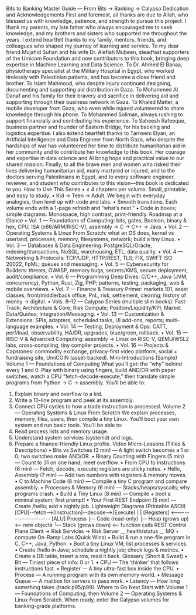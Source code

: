 

Bits to Banking
Master Guide — From Bits → Banking → Calypso
Dedication and Acknowledgements
First and foremost, all thanks are due to Allah, who blessed us with knowledge, patience, and strength to pursue this project. I thank my parents, my late father who always encouraged me to seek knowledge, and my brothers and sisters who supported me throughout the years.
I extend heartfelt thanks to my family, mentors, friends, and colleagues who shaped my journey of learning and service. To my dear friend Mujahid Sufian and his wife Dr. Alefiah Mubeen, steadfast supporters of the Umicom Foundation and now contributors to this book, bringing deep expertise in Machine Learning and Data Science. To Dr. Ahmed El Banaa, physiotherapy specialist at the Military Hospital in Egypt, who worked tirelessly with Palestinian patients, and has become a close friend and brother. To Islam Mahmoud, who despite injury continued designing, documenting and supporting aid distribution in Gaza. To Mohammed Al Danaf and his family for their bravery and sacrifice in delivering aid and supporting through their business network in Gaza. To Khaled Matter, a mobile developer from Gaza, who even while injured volunteered to share knowledge through his phone. To Mohammed Soliman, always rushing to support financially and contributing his experience. To Saheesh Rafeeque, business partner and founder of Eastern Bridge, for his backing and logistics expertise.
I also extend heartfelt thanks to Tarneem Elyan, an Artificial Intelligence and Data Engineer from North Gaza, who despite the hardships of war has volunteered her time to distribute humanitarian aid in her community and to contribute her knowledge to this book. Her courage and expertise in data science and AI bring hope and practical value to our shared mission.
Finally, to all the brave men and women who risked their lives delivering humanitarian aid, many martyred or injured, and to the doctors serving Palestinians in Egypt, and to every software engineer, reviewer, and student who contributes to this vision—this book is dedicated to you.
How to Use This Series
• ≤ 4 chapters per volume. Small, printable, and easy to study.
• Kid → Teen → Adult. We begin with everyday analogies, then level up with code and labs.
• Smooth transitions. Each volume ends with a 1-page refresh and “what’s next.”
• Code in boxes; simple diagrams. Monospace, high contrast, print-friendly.
Roadmap at a Glance
• Vol. 1 — Foundations of Computing: bits, gates, Boolean, binary & hex, CPU, ISA (x86/ARM/RISC-V), assembly → C → C++ → Java.
• Vol. 2 — Operating Systems & Linux From Scratch: what an OS does, kernel vs userland, processes, memory, filesystems, network; build a tiny Linux.
• Vol. 3 — Databases & Data Engineering: PostgreSQL/Oracle, indexing/transactions, NoSQL, warehousing, ETL, data quality.
• Vol. 4 — Networking & Protocols: TCP/UDP, HTTP/REST, TLS; FIX, SWIFT ISO 20022, FpML; queues and messaging.
• Vol. 5 — Cybersecurity for Builders: threats, OWASP, memory bugs, secrets/KMS, secure deployment, audit/compliance.
• Vol. 6 — Programming Deep Dives: C/C++, Java (JVM, concurrency), Python, Rust, Zig, PHP; patterns, testing, packaging, web & mobile overviews.
• Vol. 7 — Finance & Treasury Primer: markets 101, asset classes, front/middle/back office, PnL, risk, settlement, clearing; history of money → digital.
• Vols. 8–12 — Calypso Series (multiple slim books): Fast-Track; Architecture & Core; Risk Compute; Position/Liquidity/KPI; Market Data/Quotes; Integration/Messaging.
• Vol. 13 — Customization & Extensions: SPIs, adapters, scheduled tasks, UI add-ons, reports; multi-language examples.
• Vol. 14 — Testing, Deployment & Ops: CATT, perf/load, observability, HA/DR, upgrades, blue/green, rollback.
• Vol. 15 — RISC-V & Advanced Computing: assembly → Linux on RISC-V, QEMU/WSL2 labs, cross-compiling, tiny compiler projects.
• Vol. 16 — Projects & Capstones: commodity exchange, privacy-first video platform, social + fundraising site, UmiCOIN (asset-backed).
Mini-Introductions (Sample)
Volume 1 — Foundations of Computing
What you’ll get: the “why” behind every 1 and 0. Play with binary using fingers, build AND/OR with paper switches, watch a CPU “fetch-decode-execute,” then translate simple programs from Python → C → assembly.
You’ll be able to:
1) Explain binary and overflow to a kid.
2) Write a 10-line program and peek at its assembly.
3) Connect CPU cycles to how a trade instruction is processed.
Volume 2 — Operating Systems & Linux From Scratch
We explain processes, memory, files, users, then compile a tiny Linux. You’ll boot your own system and run basic tools.
You’ll be able to:
1) Read process lists and memory usage.
2) Understand system services (systemd) and logs.
3) Prepare a finance-friendly Linux profile.
Video Micro-Lessons (Titles & Descriptions)
• Bits vs Switches (3 min) — A light switch becomes a 1 or 0; two switches make AND/OR.
• Binary Counting with Fingers (5 min) — Count to 31 on one hand; meet overflow.
• From CPU to Instructions (6 min) — Fetch, decode, execute; registers are sticky notes.
• Hello, Assembly (7 min) — Add two numbers with registers & memory moves.
• C to Machine Code (8 min) — Compile a tiny C program and compare assembly.
• Processes & Memory (6 min) — Stacks/heaps/syscalls; why programs crash.
• Build a Tiny Linux (8 min) — Compile + boot a minimal system; first prompt!
• Your First REST Endpoint (5 min) — Create /hello; add a nightly job.
Lightweight Diagrams (Printable ASCII)
[CPU]--fetch-->[Instruction]--decode-->[Execute]
   |                               |
 [Registers] <-------------------- [ALU]
Process
  ├─ Code (read-only)
  ├─ Heap (grows up)     <-- new objects
  └─ Stack (grows down)  <-- function calls
REST Control Plane
Client -> Risk Services -> Risk Server
   \__ health/status      \__ MQ + compute
On-Ramp Labs (Quick Wins)
• Build & run a one-file program in C, C++, Java, Python.
• Boot a tiny Linux VM; list processes & services.
• Create /hello in Java; schedule a nightly job; check logs & metrics.
• Create a DB table, insert a row, read it back.
Glossary (Short & Sweet)
• Bit — Tiniest piece of info: 0 or 1.
• CPU — The ‘thinker’ that follows instructions fast.
• Register — A tiny ultra-fast box inside the CPU.
• Process — A running program with its own memory world.
• Message Queue — A mailbox for servers to pass work.
• Latency — How long something takes (track p95/p99).
Where to Go Next
Start with Volume 1 — Foundations of Computing, then Volume 2 — Operating Systems & Linux From Scratch. When ready, enter the Calypso volumes for banking-grade platforms.
